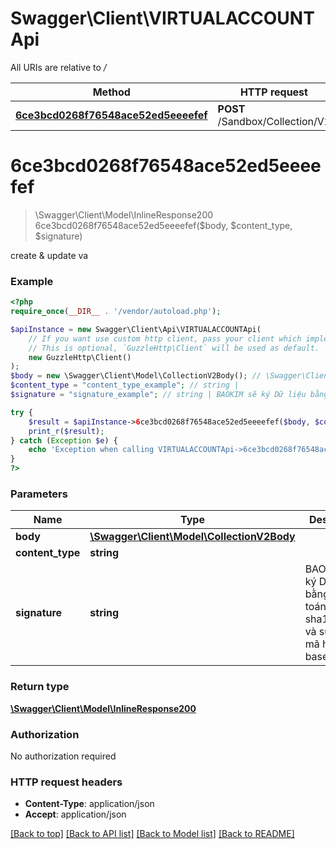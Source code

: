 # Swagger\Client\VIRTUALACCOUNTApi

All URIs are relative to */*

Method | HTTP request | Description
------------- | ------------- | -------------
[**6ce3bcd0268f76548ace52ed5eeeefef**](VIRTUALACCOUNTApi.md#6ce3bcd0268f76548ace52ed5eeeefef) | **POST** /Sandbox/Collection/V2 | create &amp; update va

# **6ce3bcd0268f76548ace52ed5eeeefef**
> \Swagger\Client\Model\InlineResponse200 6ce3bcd0268f76548ace52ed5eeeefef($body, $content_type, $signature)

create & update va

### Example
```php
<?php
require_once(__DIR__ . '/vendor/autoload.php');

$apiInstance = new Swagger\Client\Api\VIRTUALACCOUNTApi(
    // If you want use custom http client, pass your client which implements `GuzzleHttp\ClientInterface`.
    // This is optional, `GuzzleHttp\Client` will be used as default.
    new GuzzleHttp\Client()
);
$body = new \Swagger\Client\Model\CollectionV2Body(); // \Swagger\Client\Model\CollectionV2Body | 
$content_type = "content_type_example"; // string | 
$signature = "signature_example"; // string | BAOKIM sẽ ký Dữ liệu bằng thuật toán sha1WithRSA và sử dụng mã hóa base64

try {
    $result = $apiInstance->6ce3bcd0268f76548ace52ed5eeeefef($body, $content_type, $signature);
    print_r($result);
} catch (Exception $e) {
    echo 'Exception when calling VIRTUALACCOUNTApi->6ce3bcd0268f76548ace52ed5eeeefef: ', $e->getMessage(), PHP_EOL;
}
?>
```

### Parameters

Name | Type | Description  | Notes
------------- | ------------- | ------------- | -------------
 **body** | [**\Swagger\Client\Model\CollectionV2Body**](../Model/CollectionV2Body.md)|  |
 **content_type** | **string**|  | [optional]
 **signature** | **string**| BAOKIM sẽ ký Dữ liệu bằng thuật toán sha1WithRSA và sử dụng mã hóa base64 | [optional]

### Return type

[**\Swagger\Client\Model\InlineResponse200**](../Model/InlineResponse200.md)

### Authorization

No authorization required

### HTTP request headers

 - **Content-Type**: application/json
 - **Accept**: application/json

[[Back to top]](#) [[Back to API list]](../../README.md#documentation-for-api-endpoints) [[Back to Model list]](../../README.md#documentation-for-models) [[Back to README]](../../README.md)

